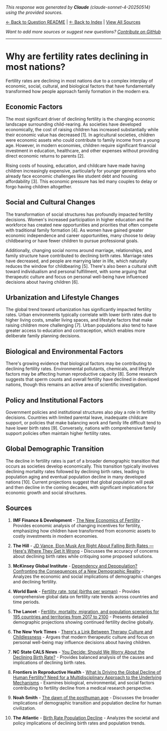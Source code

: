 <!-- 
Generated by: claude
Model: claude-sonnet-4-20250514
Prompt type: sources
Tools enabled: False
Generated at: 2025-07-10T21:14:12.957083
-->

*This response was generated by **Claude** (claude-sonnet-4-20250514) using the provided sources.*

[← Back to Question README](README.md) | [← Back to Index](../README.md) | [View All Sources](../allsources.md)

*Want to add more sources or suggest new questions? [Contribute on GitHub](https://github.com/justinwest/SuggestedSources)*

---

# Why are fertility rates declining in most nations?

Fertility rates are declining in most nations due to a complex interplay of economic, social, cultural, and biological factors that have fundamentally transformed how people approach family formation in the modern era.

## Economic Factors

The most significant driver of declining fertility is the changing economic landscape surrounding child-rearing. As societies have developed economically, the cost of raising children has increased substantially while their economic value has decreased [1]. In agricultural societies, children were economic assets who could contribute to family income from a young age. However, in modern economies, children require significant financial investment in education, healthcare, and other expenses without providing direct economic returns to parents [2].

Rising costs of housing, education, and childcare have made having children increasingly expensive, particularly for younger generations who already face economic challenges like student debt and housing affordability [3]. This economic pressure has led many couples to delay or forgo having children altogether.

## Social and Cultural Changes

The transformation of social structures has profoundly impacted fertility decisions. Women's increased participation in higher education and the workforce has created new opportunities and priorities that often compete with traditional family formation [4]. As women have gained greater economic independence and career opportunities, many choose to delay childbearing or have fewer children to pursue professional goals.

Additionally, changing social norms around marriage, relationships, and family structure have contributed to declining birth rates. Marriage rates have decreased, and people are marrying later in life, which naturally reduces the window for childbearing [5]. There's also been a cultural shift toward individualism and personal fulfillment, with some arguing that therapeutic culture and focus on personal well-being have influenced decisions about having children [6].

## Urbanization and Lifestyle Changes

The global trend toward urbanization has significantly impacted fertility rates. Urban environments typically correlate with lower birth rates due to higher living costs, smaller living spaces, and lifestyle factors that make raising children more challenging [7]. Urban populations also tend to have greater access to education and contraception, which enables more deliberate family planning decisions.

## Biological and Environmental Factors

There's growing evidence that biological factors may be contributing to declining fertility rates. Environmental pollutants, chemicals, and lifestyle factors may be affecting human reproductive capacity [8]. Some research suggests that sperm counts and overall fertility have declined in developed nations, though this remains an active area of scientific investigation.

## Policy and Institutional Factors

Government policies and institutional structures also play a role in fertility decisions. Countries with limited parental leave, inadequate childcare support, or policies that make balancing work and family life difficult tend to have lower birth rates [9]. Conversely, nations with comprehensive family support policies often maintain higher fertility rates.

## Global Demographic Transition

The decline in fertility rates is part of a broader demographic transition that occurs as societies develop economically. This transition typically involves declining mortality rates followed by declining birth rates, leading to population aging and eventual population decline in many developed nations [10]. Current projections suggest that global population will peak and then decline in the coming decades, with significant implications for economic growth and social structures.

## Sources

1. **IMF Finance & Development** - [The New Economics of Fertility](https://www.imf.org/en/Publications/fandd/issues/Series/Analytical-Series/new-economics-of-fertility-doepke-hannusch-kindermann-tertilt) - Provides economic analysis of changing incentives for fertility, emphasizing how children have transformed from economic assets to costly investments in modern economies.

2. **The Hill** - [JD Vance, Elon Musk Are Right About Falling Birth Rates — Here's Where They Get It Wrong](https://thehill.com/opinion/healthcare/5140744-genetics-fertility-musk-vance-pronatalist/) - Discusses the accuracy of concerns about declining birth rates while critiquing some proposed solutions.

3. **McKinsey Global Institute** - [Dependency and Depopulation? Confronting the Consequences of a New Demographic Reality](https://www.mckinsey.com/mgi/our-research/dependency-and-depopulation-confronting-the-consequences-of-a-new-demographic-reality) - Analyzes the economic and social implications of demographic changes and declining fertility.

4. **World Bank** - [Fertility rate, total (births per woman)](https://data.worldbank.org/indicator/SP.DYN.TFRT.IN) - Provides comprehensive global data on fertility rate trends across countries and time periods.

5. **The Lancet** - [Fertility, mortality, migration, and population scenarios for 195 countries and territories from 2017 to 2100](https://www.thelancet.com/journals/lancet/article/PIIS0140-6736%2820%2930677-2/fulltext) - Presents detailed demographic projections showing continued fertility decline globally.

6. **The New York Times** - [There's a Link Between Therapy Culture and Childlessness](https://www.nytimes.com/2025/05/30/opinion/therapy-estrangement-childless-millennials.html) - Argues that modern therapeutic culture and focus on personal well-being may influence decisions about having children.

7. **NC State CALS News** - [You Decide: Should We Worry About the Declining Birth Rate?](https://cals.ncsu.edu/news/you-decide-should-we-worry-about-the-declining-birth-rate/) - Provides balanced analysis of the causes and implications of declining birth rates.

8. **Frontiers in Reproductive Health** - [What Is Driving the Global Decline of Human Fertility? Need for a Multidisciplinary Approach to the Underlying Mechanisms](https://pmc.ncbi.nlm.nih.gov/articles/PMC11079147/) - Examines biological, environmental, and social factors contributing to fertility decline from a medical research perspective.

9. **Noah Smith** - [The dawn of the posthuman age](https://www.noahpinion.blog/p/the-dawn-of-the-posthuman-age) - Discusses the broader implications of demographic transition and population decline for human civilization.

10. **The Atlantic** - [Birth Rate Population Decline](https://www.theatlantic.com/ideas/archive/2025/06/birth-rate-population-decline/683333/) - Analyzes the societal and policy implications of declining birth rates and population trends.